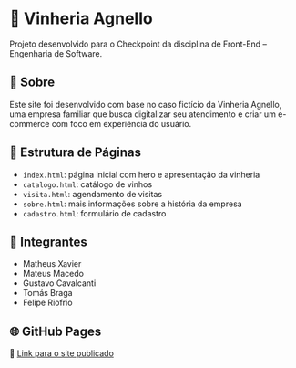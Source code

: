 # 🍷 Vinheria Agnello

Projeto desenvolvido para o Checkpoint da disciplina de Front-End – Engenharia de Software.

## 📖 Sobre

Este site foi desenvolvido com base no caso fictício da Vinheria Agnello, uma empresa familiar que busca digitalizar seu atendimento e criar um e-commerce com foco em experiência do usuário.

## 🧱 Estrutura de Páginas

- `index.html`: página inicial com hero e apresentação da vinheria
- `catalogo.html`: catálogo de vinhos
- `visita.html`: agendamento de visitas
- `sobre.html`: mais informações sobre a história da empresa
- `cadastro.html`: formulário de cadastro

## 👥 Integrantes

- Matheus Xavier
- Mateus Macedo
- Gustavo Cavalcanti
- Tomás Braga
- Felipe Riofrio

## 🌐 GitHub Pages

🔗 [Link para o site publicado](https://mateusmsouza05.github.io/CP-FrontEnd-VInheriaAgenllo/)
